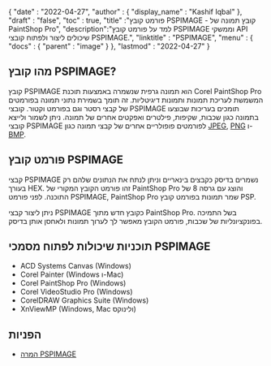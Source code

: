 {
  "date" : "2022-04-27",
  "author" : {
    "display_name" : "Kashif Iqbal"
},
  "draft" : "false",
  "toc" : true,
  "title" :"פורמט קובץ PSPIMAGE - קובץ תמונה של PaintShop Pro",
  "description":"למד על פורמט קובץ PSPIMAGE וממשקי API שיכולים ליצור ולפתוח קובצי PSPIMAGE.",
  "linktitle" : "PSPIMAGE",
  "menu" : {
    "docs" : {
      "parent" : "image"
}
},
  "lastmod" : "2022-04-27"
}
## מהו קובץ PSPIMAGE?

קובץ PSPIMAGE הוא תמונה גרפית שנשמרה באמצעות תוכנת Corel PaintShop Pro המשמשת לעריכת תמונות ותמונות דיגיטליות. זה תומך בשמירת נתוני תמונה בפורמטים של קבצי רסטר וגם בפורמט וקטור. קובצי PSPIMAGE תומכים בעריכות שבוצעו בתמונה כגון שכבות, שקיפות, פילטרים ואפקטים אחרים של תמונה. ניתן לשמור ולייצא קובצי PSPIMAGE לפורמטים פופולריים אחרים של קבצי תמונה כגון [JPEG](/he/image/jpeg/), [PNG](/he/) ו-[BMP](/he/image/bmp/).

## פורמט קובץ PSPIMAGE

קבצי PSPIMAGE נשמרים בדיסק כקבצים בינאריים וניתן לנתח את הנתונים שלהם רק בעורך HEX. זהו פורמט הקובץ המקורי של PaintShop Pro והוצג עם גרסה 8 של התוכנה. לפני פורמט PSPIMAGE, PaintShop Pro שמר תמונות בפורמט קובץ PSP.

ניתן ליצור קבצי PSPIMAGE כקובץ חדש מתוך PaintShop Pro. בשל התמיכה בפונקציונליות של שכבות, פורמט הקובץ מאפשר לך לערוך תמונות ולאחסן אותן בדיסק.

## תוכניות שיכולות לפתוח מסמכי PSPIMAGE

* ACD Systems Canvas (Windows)
* Corel Painter (Windows ו-Mac)
* Corel PaintShop Pro (Windows)
* Corel VideoStudio Pro (Windows)
* CorelDRAW Graphics Suite (Windows)
* XnViewMP (Windows, Mac ולינוקס)

## הפניות

* [המרה PSPIMAGE](https://community.adobe.com/t5/photoshop-ecosystem-discussions/pspimage-conversion/m-p/5288141)

